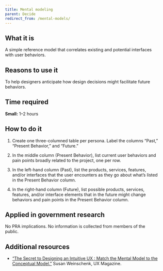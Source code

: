 ```yaml
---
title: Mental modeling
parent: Decide
redirect_from: /mental-models/
---
```


## What it is

A simple reference model that correlates existing and potential interfaces with user behaviors.

## Reasons to use it

To help designers anticipate how design decisions might facilitate future behaviors.

## Time required

**Small:** 1–2 hours

## How to do it

1. Create one three-columned table per persona. Label the columns “Past,” “Present Behavior,” and “Future.”

2. In the middle column (Present Behavior), list current user behaviors and pain points broadly related to the project, one per row.

3. In the left-hand column (Past), list the products, services, features, and/or interfaces that the user encounters as they go about what’s listed in the Present Behavior column.

4. In the right-hand column (Future), list possible products, services, features, and/or interface elements that in the future might change behaviors and pain points in the Present Behavior column.

## Applied in government research

No PRA implications. No information is collected from members of the public.

## Additional resources

- [“The Secret to Designing an Intuitive UX : Match the Mental Model to the Conceptual Model.”](http://uxmag.com/articles/the-secret-to-designing-an-intuitive-user-experience) Susan Weinschenk, UX Magazine.

